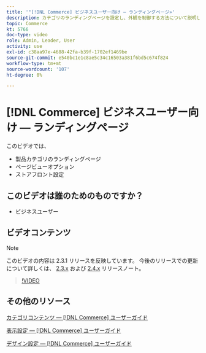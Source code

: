 ```yaml
---
title: '"[!DNL Commerce] ビジネスユーザー向け — ランディングページ»'
description: カテゴリのランディングページを設定し、外観を制御する方法について説明します。
topic: Commerce
kt: 5766
doc-type: video
role: Admin, Leader, User
activity: use
exl-id: c38aa97e-4688-42fa-b39f-1702ef1469be
source-git-commit: e540bc1e1c8ae5c34c16503a381f6bd5c674f824
workflow-type: tm+mt
source-wordcount: '107'
ht-degree: 0%

---
```


# [!DNL Commerce] ビジネスユーザー向け — ランディングページ

このビデオでは、

- 製品カテゴリのランディングページ
- ページビューオプション
- ストアフロント設定

## このビデオは誰のためのものですか？

- ビジネスユーザー

## ビデオコンテンツ

>[!NOTE]
>
>このビデオの内容は 2.3.1 リリースを反映しています。 今後のリリースでの更新について詳しくは、 [ 2.3.x](https://devdocs.magento.com/guides/v2.3/release-notes/bk-release-notes.html) および [2.4.x](https://devdocs.magento.com/guides/v2.4/release-notes/bk-release-notes.html) リリースノート。

>[!VIDEO](https://video.tv.adobe.com/v/36388/?quality=12&learn=on)

## その他のリソース

[カテゴリコンテンツ — [!DNL Commerce] ユーザーガイド](https://docs.magento.com/user-guide/catalog/categories-content-settings.html)

[表示設定 — [!DNL Commerce] ユーザーガイド](https://docs.magento.com/user-guide/catalog/categories-display-settings.html)

[デザイン設定 — [!DNL Commerce] ユーザーガイド](https://docs.magento.com/user-guide/catalog/categories-custom-design.html)
